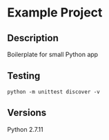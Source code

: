 # Example Project

## Description
Boilerplate for small Python app

## Testing
`python -m unittest discover -v`

## Versions
Python 2.7.11
